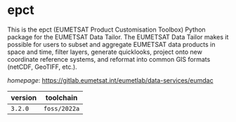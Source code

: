 # epct

This is the epct (EUMETSAT Product Customisation Toolbox) Python package for the EUMETSAT Data Tailor. The EUMETSAT Data Tailor makes it possible for users to subset and aggregate EUMETSAT data products in space and time, filter layers, generate quicklooks, project onto new coordinate reference systems, and reformat into common GIS formats (netCDF, GeoTIFF, etc.).

*homepage*: <https://gitlab.eumetsat.int/eumetlab/data-services/eumdac>

version | toolchain
--------|----------
``3.2.0`` | ``foss/2022a``
